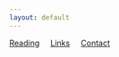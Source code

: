 ```yaml
---
layout: default
---
```


[Reading](/) &nbsp;&nbsp;&nbsp; [Links](links.md) &nbsp;&nbsp;&nbsp; [Contact](contact.md)
